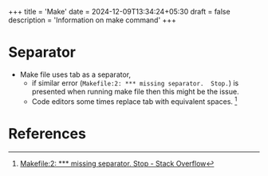 +++
title = 'Make'
date = 2024-12-09T13:34:24+05:30
draft = false
description = 'Information on make command'
+++

# Separator

- Make file uses tab as a separator,
  - if similar error (`Makefile:2: *** missing separator.  Stop.`) is presented when running make file then this might be the issue.
  - Code editors some times replace tab with equivalent spaces. [^1]

# References

[^1]:[Makefile:2: *** missing separator. Stop - Stack Overflow](https://stackoverflow.com/questions/23927212/makefile2-missing-separator-stop)
